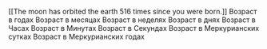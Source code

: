 [[The moon has orbited the earth 516 times since you were born.]]
Возраст в годах
Возраст в месяцах
Возраст в неделях
Возраст в днях
Возраст в Часах
Возраст в Минутах
Возраст в Секундах
Возраст в Меркурианских сутках
Возраст в Меркурианских годах